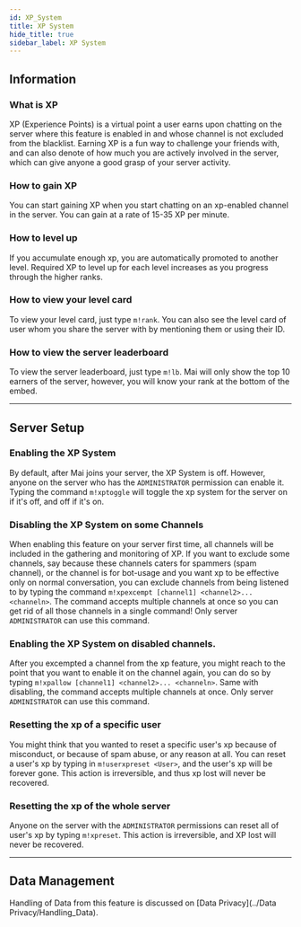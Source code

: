 ```yaml
---
id: XP_System
title: XP System
hide_title: true
sidebar_label: XP System
---
```


## Information

### What is XP
XP (Experience Points) is a virtual point a user earns upon chatting on the server where this feature is enabled in and whose channel is not excluded from the blacklist. Earning XP is a fun way to challenge your friends with, and can also denote of how much you are actively involved in the server, which can give anyone a good grasp of your server activity.

### How to gain XP
You can start gaining XP when you start chatting on an xp-enabled channel in the server. You can gain at a rate of 15-35 XP per minute.

### How to level up
If you accumulate enough xp, you are automatically promoted to another level. Required XP to level up for each level increases as you progress through the higher ranks.

### How to view your level card
To view your level card, just type `m!rank`. You can also see the level card of user whom you share the server with by mentioning them or using their ID.

### How to view the server leaderboard
To view the server leaderboard, just type `m!lb`. Mai will only show the top 10 earners of the server, however, you will know your rank at the bottom of the embed.

---

## Server Setup

### Enabling the XP System
By default, after Mai joins your server, the XP System is off. However, anyone on the server who has the `ADMINISTRATOR` permission can enable it. Typing the command `m!xptoggle` will toggle the xp system for the server on if it's off, and off if it's on.

### Disabling the XP System on some Channels
When enabling this feature on your server first time, all channels will be included in the gathering and monitoring of XP. If you want to exclude some channels, say because these channels caters for spammers (spam channel), or the channel is for bot-usage and you want xp to be effective only on normal conversation, you can exclude channels from being listened to by typing the command `m!xpexcempt [channel1] <channel2>... <channeln>`. The command accepts multiple channels at once so you can get rid of all those channels in a single command! Only server `ADMINISTRATOR` can use this command.

### Enabling the XP System on disabled channels.
After you excempted a channel from the xp feature, you might reach to the point that you want to enable it on the channel again, you can do so by typing `m!xpallow [channel1] <channel2>... <channeln>`. Same with disabling, the command accepts multiple channels at once. Only server `ADMINISTRATOR` can use this command.

### Resetting the xp of a specific user
You might think that you wanted to reset a specific user's xp because of misconduct, or because of spam abuse, or any reason at all. You can reset a user's xp by typing in `m!userxpreset <User>`, and the user's xp will be forever gone. This action is irreversible, and thus xp lost will never be recovered.

### Resetting the xp of the whole server
Anyone on the server with the `ADMINISTRATOR` permissions can reset all of user's xp by typing `m!xpreset`. This action is irreversible, and XP lost will never be recovered.

---

## Data Management

Handling of Data from this feature is discussed on [Data Privacy](../Data Privacy/Handling_Data).
